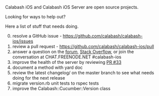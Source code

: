 Calabash iOS and Calabash iOS Server are open source projects.

Looking for ways to help out?

Here a list of stuff that needs doing.

0. resolve a GitHub issue - https://github.com/calabash/calabash-ios/issues
1. review a pull request - https://github.com/calabash/calabash-ios/pull
2. answer a question on the [forum](https://groups.google.com/forum/?fromgroups=#!forum/calabash-ios), [Stack Overflow](http://stackoverflow.com/questions/tagged/calabash), or join the conversation at CHAT.FREENODE.NET #calabash-ios
3. improve the health of the server by reviewing [PR #33](https://github.com/calabash/calabash-ios-server/pull/33)
2. document a method with yard doc
2. review the latest changelog/ on the master branch to see what needs doing for the next release
2. migrate version.rb unit tests to rspec tests
3. improve the Calabash::Cucumber::Version class


